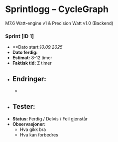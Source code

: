 # Sprintlogg – CycleGraph


M7.6 Watt-engine v1 & Precision Watt v1.0 (Backend)
### Sprint [ID 1]
- **Dato start:*10.09.2025*  
- **Dato ferdig:**  
- **Estimat:** 8-12 timer  
- **Faktisk tid:** Z timer  
- **Endringer:**  
  -  
  -  
- **Tester:**  
  -  
- **Status:** Ferdig / Delvis / Feil gjenstår  
- **Observasjoner:**  
  - Hva gikk bra  
  - Hva kan forbedres  



  
